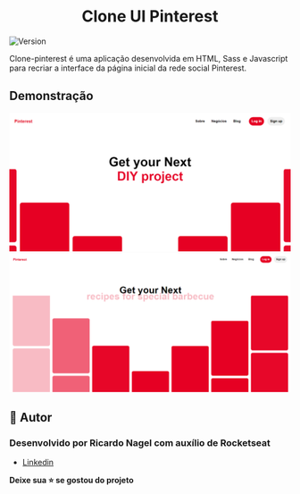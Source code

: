 <h1  align="center">Clone UI Pinterest</h1>

<p><img  alt="Version"  src="https://img.shields.io/badge/version-0.1.0-blue.svg?cacheSeconds=2592000" /></p>

<p>
 Clone-pinterest é uma aplicação desenvolvida em HTML, Sass e Javascript para recriar a interface da página inicial da rede social Pinterest.
</p>

<h2 id="demonstracao">Demonstração</h2>

<p>
  <span><img src="./img/img_1.PNG" /></span>
  <span><img src="./img/img_2.PNG" /></span>
</p>

<h2 id="autora">👤 Autor</h2>

<h3>Desenvolvido por Ricardo Nagel com auxílio de Rocketseat</h3>

* [Linkedin](https://www.linkedin.com/in/ricardonagel/)

  
<strong align="center">Deixe sua ⭐️ se gostou do projeto</strong>

  
